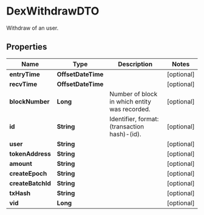 

# DexWithdrawDTO

Withdraw of an user.

## Properties

| Name | Type | Description | Notes |
|------------ | ------------- | ------------- | -------------|
|**entryTime** | **OffsetDateTime** |  |  [optional] |
|**recvTime** | **OffsetDateTime** |  |  [optional] |
|**blockNumber** | **Long** | Number of block in which entity was recorded. |  [optional] |
|**id** | **String** | Identifier, format: (transaction hash)-(id). |  [optional] |
|**user** | **String** |  |  [optional] |
|**tokenAddress** | **String** |  |  [optional] |
|**amount** | **String** |  |  [optional] |
|**createEpoch** | **String** |  |  [optional] |
|**createBatchId** | **String** |  |  [optional] |
|**txHash** | **String** |  |  [optional] |
|**vid** | **Long** |  |  [optional] |



